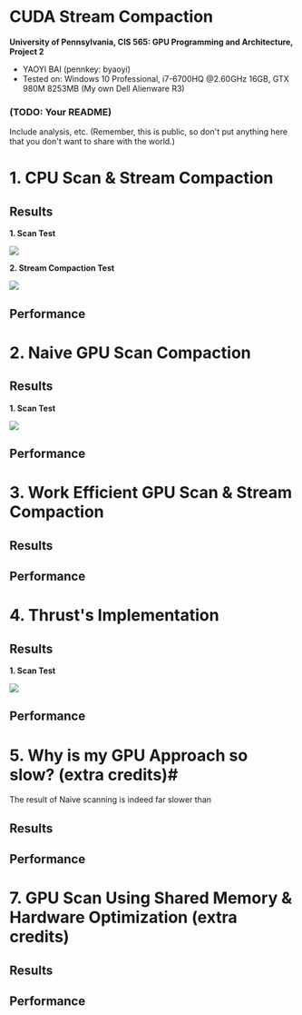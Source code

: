 CUDA Stream Compaction
======================

**University of Pennsylvania, CIS 565: GPU Programming and Architecture, Project 2**

* YAOYI BAI (pennkey: byaoyi)
* Tested on: Windows 10 Professional, i7-6700HQ  @2.60GHz 16GB, GTX 980M 8253MB (My own Dell Alienware R3)

### (TODO: Your README)

Include analysis, etc. (Remember, this is public, so don't put
anything here that you don't want to share with the world.)

# 1. CPU Scan & Stream Compaction #

## Results ##

**1. Scan Test**

![](https://i.imgur.com/hMj3J8b.jpg)

**2. Stream Compaction Test**

![](https://i.imgur.com/r6Fe9QO.jpg)

## Performance ##

# 2. Naive GPU Scan Compaction #

## Results ##

**1. Scan Test**

![](https://i.imgur.com/qZd1md3.jpg)

## Performance ##

# 3. Work Efficient GPU Scan & Stream Compaction #

## Results ##

## Performance ##

# 4. Thrust's Implementation #

## Results ##

**1. Scan Test**

![](https://i.imgur.com/EHjIGAA.jpg)

## Performance ##

# 5. Why is my GPU Approach so slow? (extra credits)#

The result of Naive scanning is indeed far slower than 

## Results ##

## Performance ##

# 7. GPU Scan Using Shared Memory & Hardware Optimization (extra credits) #

## Results ##

## Performance ##